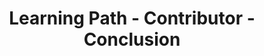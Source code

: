 ---
layout: learning-path-page
show_meta: false
title: Learning Path - Contributor - Conclusion
learning_path_article: contributor/06-conclusion-article.asciidoc
learning_path_group: Contributor
learning_path_menu_title: 06 - Conclusion
learning_path_position: 6
---